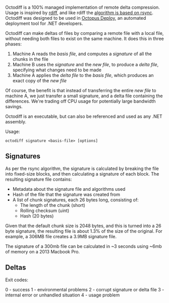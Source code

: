 Octodiff is a 100% managed implementation of remote delta compression. Usage is inspired by [rdiff](http://librsync.sourcefrog.net/doc/rdiff.html), and like rdiff the [algorithm is based on rsync](http://rsync.samba.org/tech_report/tech_report.html). Octodiff was designed to be used in [Octopus Deploy](http://octopusdeploy.com), an automated deployment tool for .NET developers.

Octodiff can make deltas of files by comparing a remote file with a local file, without needing both files to exist on the same machine. It does this in three phases:

 1. Machine A reads the *basis file*, and computes a *signature* of all the chunks in the file
 2. Machine B uses the *signature* and the *new file*, to produce a *delta file*, specifying what changes need to be made
 3. Machine A applies the *delta file* to the *basis file*, which produces an exact copy of the *new file*

Of course, the benefit is that instead of transferring the entire *new file* to machine A, we just transfer a small signature, and a delta file containing the differences. We're trading off CPU usage for potentially large bandwidth savings. 

Octodiff is an executable, but can also be referenced and used as any .NET assembly. 

Usage:

    octodiff signature <basis-file> [options]


## Signatures

As per the rsync algorithm, the signature is calculated by breaking the file into fixed-size blocks, and then calculating a signature of each block. The resulting signature file contains:

 - Metadata about the signature file and algorithms used
 - Hash of the file that the signature was created from
 - A list of chunk signatures, each 26 bytes long, consisting of:
   - The length of the chunk (short)
   - Rolling checksum (uint)
   - Hash (20 bytes)

Given that the default chunk size is 2048 bytes, and this is turned into a 26 byte signature, the resulting file is about 1.3% of the size of the original. For example, a 306MB file creates a 3.9MB signature file. 

The signature of a 300mb file can be calculated in ~3 seconds using ~6mb of memory on a 2013 Macbook Pro.

## Deltas





Exit codes: 

0 - success
1 - environmental problems
2 - corrupt signature or delta file
3 - internal error or unhandled situation
4 - usage problem
